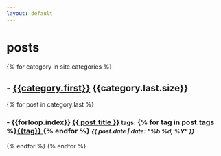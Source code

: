 ```yaml
---
layout: default
---
```

# **posts**
{% for category in site.categories %}
## - [{{category.first}}]({{site.baseurl}}/category/{{category.first}})  {{category.last.size}}
{% for post in category.last %}
### 	- {{forloop.index}} [{{ post.title }}]({{post.url}})  <small>**tags:**</small> {% for tag in post.tags %}[{{tag}} ]({{site.baseurl}}/tag/{{tag}}){% endfor %}  <small>*{{ post.date | date: "%b %d, %Y" }}* </small> 

{% endfor %}
{% endfor %}